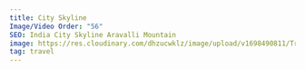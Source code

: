 ```yaml
---
title: City Skyline
Image/Video Order: "56"
SEO: India City Skyline Aravalli Mountain
image: https://res.cloudinary.com/dhzucwklz/image/upload/v1698490811/Travel/_DSF7445_bihjx2.jpg
tag: travel
---
```

